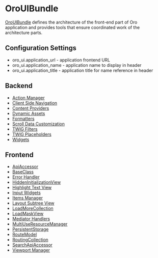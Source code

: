 <a id="bundle-docs-platform-ui-bundle"></a>

# OroUIBundle

<a href="https://github.com/oroinc/platform/tree/master/src/Oro/Bundle/UIBundle" target="_blank">OroUIBundle</a> defines the architecture of the front-end part of Oro application and provides tools that ensure coordinated work of the architecture parts.

## Configuration Settings

- oro_ui.application_url   - application frontend URL
- oro_ui.application_name  - application name to display in header
- oro_ui.application_title - application title for name reference in header

## Backend

* [Action Manager](action-manager.md#bundle-docs-platform-ui-bundle-action-manager)
* [Client Side Navigation](client-side-navigation.md#bundle-docs-platform-ui-bundle-client-side-navigation)
* [Content Providers](content-providers.md#bundle-docs-platform-ui-bundle-content-provides)
* [Dynamic Assets](dynamic-assets.md#bundle-docs-platform-ui-bundle-dynamic-assets)
* [Formatters](formatters.md#bundle-docs-platform-ui-bundle-formatters)
* [Scroll Data Customization](scroll-data-customization.md#bundle-docs-platform-ui-bundle-scroll-data)
* [TWIG Filters](twig-filters.md#bundle-docs-platform-ui-bundle-twig-filters)
* [TWIG Placeholders](twig-placeholders.md#bundle-docs-platform-ui-bundle-twig-placeholders)
* [Widgets](widgets.md#bundle-docs-platform-ui-bundle-widgets)

## Frontend

* [ApiAccessor](client-side/api-accessor.md#bundle-docs-platform-ui-bundle-apiaccessor)
* [BaseClass](client-side/base-class.md#bundle-docs-platform-ui-bundle-baseclass)
* [Error Handler](client-side/error-handler.md#bundle-docs-platform-ui-bundle-error-handler)
* [HiddenInitializationView](client-side/hidden-initialization-view.md#bundle-docs-platform-ui-bundle-hidden-initialization-view)
* [Highlight Text View](client-side/highlight-text-view.md#bundle-docs-platform-ui-bundle-highlight-text-view)
* [Input Widgets](client-side/input-widgets.md#bundle-docs-platform-ui-bundle-input-widgets)
* [Items Manager](client-side/items-manager.md#bundle-docs-platform-ui-bundle-items-manager)
* [Layout Subtree View](client-side/layout-subtree-view.md#bundle-docs-platform-ui-bundle-layout-subtree-view)
* [LoadMoreCollection](client-side/load-more-collection.md#bundle-docs-platform-ui-bundle-load-more-collection)
* [LoadMaskView](client-side/loading-mask-view.md#bundle-docs-platform-ui-bundle-load-mask-view)
* [Mediator Handlers](client-side/mediator-handlers.md#bundle-docs-platform-ui-bundle-mediator-handlers)
* [MultiUseResourceManager](client-side/multi-use-resource-manager.md#bundle-docs-platform-ui-bundle-multi-use-resource-manager)
* [PersistentStorage](client-side/persistent-storage.md#bundle-docs-platform-ui-bundle-persistent-storage)
* [RouteModel](client-side/route-model.md#bundle-docs-platform-ui-bundle-route-model)
* [RoutingCollection](client-side/routing-collection.md#bundle-docs-platform-ui-bundle-routing-collection)
* [SearchApiAccessor](client-side/search-api-accessor.md#bundle-docs-platform-ui-bundle-search-api-accessor)
* [Viewport Manager](client-side/viewport-manager.md#bundle-docs-platform-ui-bundle-viewport-manager)

<!-- Frontend -->
